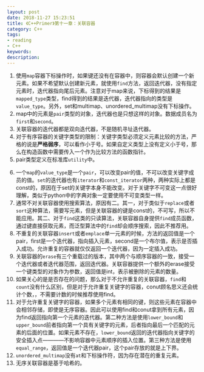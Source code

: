 ```yaml
---
layout: post
date: 2018-11-27 15:23:51
title: 《C++Primer》第十一章：关联容器
category: C++
tags:
- reading
- C++
keywords:
description:
---
```



1. 使用`map`容器下标操作时，如果键还没有在容器中，则容器会默认创建一个新元素。如果不希望默认创建新元素，就使用`find`方法，返回迭代器，没有指定元素时，迭代器指向尾后元素。注意对于map来说，下标得到的结果是`mapped_type`类型，find得到的结果是迭代器，迭代器指向的类型是`value_type`。另外，set和multimap、unordered_multimap没有下标操作。
2. map中的元素是`pair`类型的对象，迭代器也是只想这样的对象。数据成员名为`first`和`second`。
3. 关联容器的迭代器都是双向迭代器，不是随机寻址迭代器。
4. 对于有序容器的关键字类型的限制：关键字类型必须定义元素比较的方法，严格的说是**严格弱序**，可以看作小于号。如果自定义类型上没有定义小于号，那么在构造函数中需要传入一个作为比较方法的函数指针。
5. pair类型定义在标准库`utility`中。

<!-- more -->

6. 一个`map`的`value_type`是一个`pair`，可以改变pair的值，不可以改变关键字成员的值。`set`的迭代器也有`iterator`和`const_iterator`两种，两种实际上都是const的，原因在于set的关键字本身不能改变。对于关键字不可变这一点很好理解，类似于python中的字典对象一定要使用不可变类型一样。
7. 通常不对关联容器使用搜索算法，原因有二。其一，对于类似于`replace`或者`sort`这种算法，需要写元素，但是关联容器的键是const的，不可写，所以不能应用。其二、对于`find`这类的只读算法，关联容器自身提供`find`成员函数，通过键直接获取元素，而泛型算法中的`find`却会顺序搜索，因此不推荐用。
8. 不重复的关联容器`insert`或者`emplace`单一元素的时候，方法的返回值是一个pair，first是一个迭代器，指向插入元素，second是一个布尔值，表示是否插入成功。允许重复的容器就仅仅返回一个迭代器，因为一定插入成功。
9. 关联容器的`erase`有三个重载过的版本，其中两个与顺序容器的一致，接受一个迭代器或者迭代器范围，返回迭代器。关联容器提供一个额外的erase接受一个键类型的对象作为参数，返回值是int，表示被删除的元素的数量。
10. 如果关心的是是否存在的问题，那么对于不允许重复的关联容器，`find`和`count`没有什么区别，但是对于允许重复关键字的容器，conut顾名思义还会统计个数，，不需要计数的时候推荐使用find。
11. 对于允许重复关键字的容器，如果多个元素有相同的键，则这些元素在容器中会相邻存储，即使是无序容器。因此可以使用find和conut拿到所有元素，因为find返回指向第一个元素的迭代器。第二种方法是使用`lower_bound`和`upper_bound`前者指向第一个具有关键字的元素，后者指向最后一个匹配的元素的后面的位置。如果元素不存在，`lower_bound`返回的迭代器指向关键字的安全插入点————不影响容器中元素顺序的插入位置。第三种方法是使用`equal_range`，返回值是一个迭代器pair，这个pair存放的就是上下界。
12. `unordered_multimap`没有`at`和下标操作符，因为存在潜在的重复元素。
13. 无序关联容器是基于哈希的。
